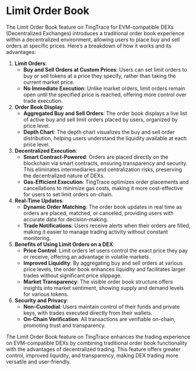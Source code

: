 # Limit Order Book

The Limit Order Book feature on TingTrace for EVM-compatible DEXs (Decentralized Exchanges) introduces a traditional order book experience within a decentralized environment, allowing users to place buy and sell orders at specific prices. Here’s a breakdown of how it works and its advantages:

1. **Limit Orders**:
   * **Buy and Sell Orders at Custom Prices**: Users can set limit orders to buy or sell tokens at a price they specify, rather than taking the current market price.
   * **No Immediate Execution**: Unlike market orders, limit orders remain open until the specified price is reached, offering more control over trade execution.
2. **Order Book Display**:
   * **Aggregated Buy and Sell Orders**: The order book displays a live list of active buy and sell limit orders placed by users, organized by price level.
   * **Depth Chart**: The depth chart visualizes the buy and sell order distribution, helping users understand the liquidity available at each price level.
3. **Decentralized Execution**:
   * **Smart Contract-Powered**: Orders are placed directly on the blockchain via smart contracts, ensuring transparency and security. This eliminates intermediaries and centralization risks, preserving the decentralized nature of DEXs.
   * **Gas-Efficient Execution**: TingTrace optimizes order placements and cancellations to minimize gas costs, making it more cost-effective for users to set limit orders on-chain.
4. **Real-Time Updates**:
   * **Dynamic Order Matching**: The order book updates in real time as orders are placed, matched, or canceled, providing users with accurate data for decision-making.
   * **Trade Notifications**: Users receive alerts when their orders are filled, making it easier to manage trading activity without constant monitoring.
5. **Benefits of Using Limit Orders on a DEX**:
   * **Price Control**: Limit orders let users control the exact price they pay or receive, offering an advantage in volatile markets.
   * **Improved Liquidity**: By aggregating buy and sell orders at various price levels, the order book enhances liquidity and facilitates larger trades without significant price slippage.
   * **Market Transparency**: The visible order book structure offers insights into market sentiment, showing supply and demand levels for various tokens.
6. **Security and Privacy**:
   * **Non-Custodial**: Users maintain control of their funds and private keys, with trades executed directly from their wallets.
   * **On-Chain Verification**: All transactions are verifiable on-chain, promoting trust and transparency.

The Limit Order Book feature on TingTrace enhances the trading experience on EVM-compatible DEXs by combining traditional order book functionality with the advantages of decentralized trading. This feature offers greater control, improved liquidity, and transparency, making DEX trading more versatile and user-friendly.
